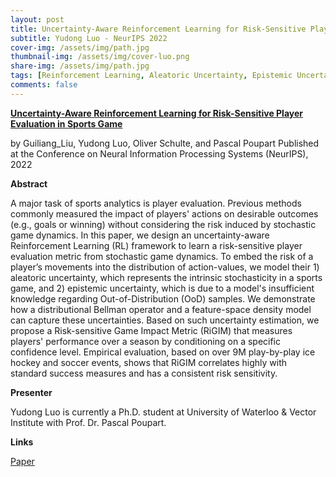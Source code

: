 ```yaml
---
layout: post
title: Uncertainty-Aware Reinforcement Learning for Risk-Sensitive Player Evaluation in Sports Game
subtitle: Yudong Luo - NeurIPS 2022
cover-img: /assets/img/path.jpg
thumbnail-img: /assets/img/cover-luo.png
share-img: /assets/img/path.jpg
tags: [Reinforcement Learning, Aleatoric Uncertainty, Epistemic Uncertainty]
comments: false
---
```


[**Uncertainty-Aware Reinforcement Learning for Risk-Sensitive Player Evaluation in Sports Game**](https://openreview.net/pdf?id=QoHSzxp7tSN)

by Guiliang_Liu, Yudong Luo, Oliver Schulte, and Pascal Poupart
Published at the Conference on Neural Information Processing Systems (NeurIPS), 2022

**Abstract**

A major task of sports analytics is player evaluation. Previous methods commonly measured the impact of players' actions on desirable outcomes (e.g., goals or winning) without considering the risk induced by stochastic game dynamics.  In this paper, we design an uncertainty-aware Reinforcement Learning (RL) framework to learn a risk-sensitive player evaluation metric from stochastic game dynamics. To embed the risk of a player’s movements into the distribution of action-values, we model their 1) aleatoric uncertainty, which represents the intrinsic stochasticity in a sports game, and 2) epistemic uncertainty, which is due to a model's insufficient knowledge regarding Out-of-Distribution (OoD) samples. We demonstrate how a distributional Bellman operator and a feature-space density model can capture these uncertainties. Based on such uncertainty estimation, we propose a Risk-sensitive Game Impact Metric (RiGIM) that measures players' performance over a season by conditioning on a specific confidence level. Empirical evaluation, based on over 9M play-by-play ice hockey and soccer events, shows that RiGIM correlates highly with standard success measures and has a consistent risk sensitivity.

**Presenter**

Yudong Luo is currently a Ph.D. student at University of Waterloo & Vector Institute with Prof. Dr. Pascal Poupart.

**Links**

[Paper](https://openreview.net/pdf?id=QoHSzxp7tSN)
